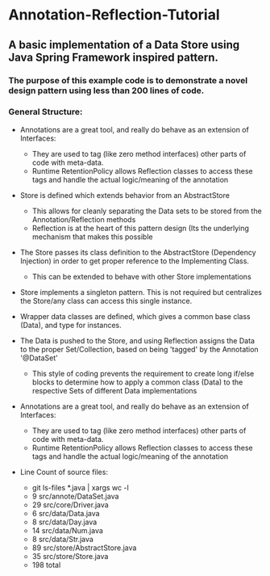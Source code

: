 # Annotation-Reflection-Tutorial
## A basic implementation of a Data Store using Java Spring Framework inspired pattern.

### The purpose of this example code is to demonstrate a novel design pattern using less than 200 lines of code.

### General Structure:
* Annotations are a great tool, and really do behave as an extension of Interfaces:
  * They are used to tag (like zero method interfaces) other parts of code with meta-data.
  * Runtime RetentionPolicy allows Reflection classes to access these tags and handle the actual logic/meaning of the annotation
* Store is defined which extends behavior from an AbstractStore
  * This allows for cleanly separating the Data sets to be stored from the Annotation/Reflection methods
  * Reflection is at the heart of this pattern design (Its the underlying mechanism that makes this possible
* The Store passes its class definition to the AbstractStore (Dependency Injection) in order to get proper reference to the Implementing Class.
  * This can be extended to behave with other Store implementations
* Store implements a singleton pattern. This is not required but centralizes the Store/any class can access this single instance.
* Wrapper data classes are defined, which gives a common base class (Data), and type for instances.
* The Data is pushed to the Store, and using Reflection assigns the Data to the proper Set/Collection, based on being 'tagged' by the Annotation '@DataSet'
  * This style of coding prevents the requirement to create long if/else blocks to determine how to apply a common class (Data) to the respective Sets of different Data implementations
* Annotations are a great tool, and really do behave as an extension of Interfaces:
  * They are used to tag (like zero method interfaces) other parts of code with meta-data.
  * Runtime RetentionPolicy allows Reflection classes to access these tags and handle the actual logic/meaning of the annotation

* Line Count of source files:
  * git ls-files *.java | xargs wc -l
  * 9 src/annote/DataSet.java
  * 29 src/core/Driver.java
  * 6 src/data/Data.java
  * 8 src/data/Day.java
  * 14 src/data/Num.java
  *  8 src/data/Str.java
  * 89 src/store/AbstractStore.java
  * 35 src/store/Store.java
  * 198 total

